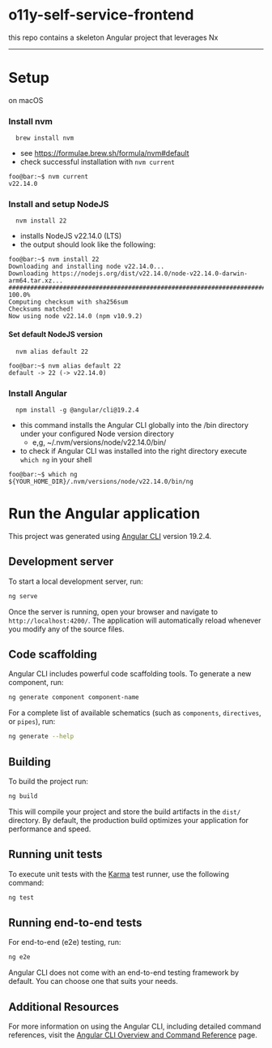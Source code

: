 # o11y-self-service-frontend

this repo contains a skeleton Angular project that leverages Nx

----

# Setup

on macOS 
### Install nvm
```shell
  brew install nvm
```
   - see https://formulae.brew.sh/formula/nvm#default
   - check successful installation with `nvm current`

```console
foo@bar:~$ nvm current
v22.14.0
```   


### Install and setup NodeJS
```shell
  nvm install 22
```
- installs NodeJS v22.14.0 (LTS)
- the output should look like the following:

```console
foo@bar:~$ nvm install 22
Downloading and installing node v22.14.0...
Downloading https://nodejs.org/dist/v22.14.0/node-v22.14.0-darwin-arm64.tar.xz...
############################################################################# 100.0%
Computing checksum with sha256sum
Checksums matched!
Now using node v22.14.0 (npm v10.9.2)
```
   
#### Set default NodeJS version

```shell
  nvm alias default 22
```

```console
foo@bar:~$ nvm alias default 22
default -> 22 (-> v22.14.0)
```

### Install Angular

```shell
  npm install -g @angular/cli@19.2.4
```

- this command installs the Angular CLI globally into the /bin directory under your configured Node version directory
  - e,g, ~/.nvm/versions/node/v22.14.0/bin/
- to check if Angular CLI was installed into the right directory execute `which ng` in your shell

```console
foo@bar:~$ which ng
${YOUR_HOME_DIR}/.nvm/versions/node/v22.14.0/bin/ng
```

# Run the Angular application

This project was generated using [Angular CLI](https://github.com/angular/angular-cli) version 19.2.4.

## Development server

To start a local development server, run:

```bash
ng serve
```

Once the server is running, open your browser and navigate to `http://localhost:4200/`. The application will automatically reload whenever you modify any of the source files.

## Code scaffolding

Angular CLI includes powerful code scaffolding tools. To generate a new component, run:

```bash
ng generate component component-name
```

For a complete list of available schematics (such as `components`, `directives`, or `pipes`), run:

```bash
ng generate --help
```

## Building

To build the project run:

```bash
ng build
```

This will compile your project and store the build artifacts in the `dist/` directory. By default, the production build optimizes your application for performance and speed.

## Running unit tests

To execute unit tests with the [Karma](https://karma-runner.github.io) test runner, use the following command:

```bash
ng test
```

## Running end-to-end tests

For end-to-end (e2e) testing, run:

```bash
ng e2e
```

Angular CLI does not come with an end-to-end testing framework by default. You can choose one that suits your needs.

## Additional Resources

For more information on using the Angular CLI, including detailed command references, visit the [Angular CLI Overview and Command Reference](https://angular.dev/tools/cli) page.
